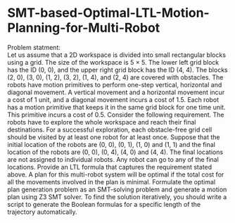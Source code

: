 # SMT-based-Optimal-LTL-Motion-Planning-for-Multi-Robot

Problem statment: </br>
Let us assume that a 2D workspace is divided into small rectangular blocks using a grid. The size of the
workspace is 5 × 5. The lower left grid block has the ID (0, 0), and the upper right grid block has the ID
(4, 4). The blocks (2, 0), (3, 0), (1, 2), (3, 2), (1, 4), and (2, 4) are covered with obstacles. The robots have
motion primitives to perform one-step vertical, horizontal and diagonal movement. A vertical movement and a
horizontal movement incur a cost of 1 unit, and a diagonal movement incurs a cost of 1.5. Each robot has a
motion primitive that keeps it in the same grid block for one time unit. This primitive incurs a cost of 0.5.
Consider the following requirement. The robots have to explore the whole workspace and reach their final
destinations. For a successful exploration, each obstacle-free grid cell should be visited by at least one robot
for at least once. Suppose that the initial location of the robots are (0, 0), (0, 1), (1, 0) and (1, 1) and the final
location of the robots are (0, 0), (0, 4), (4, 0) and (4, 4). The final locations are not assigned to individual robots.
Any robot can go to any of the final locations. Provide an LTL formula that captures the requirement stated
above. A plan for this multi-robot system will be optimal if the total cost for all the movements involved in
the plan is minimal. Formulate the optimal plan generation problem as an SMT-solving problem and generate
a motion plan using Z3 SMT solver. To find the solution iteratively, you should write a script to generate the
Boolean formulas for a specific length of the trajectory automatically. </br>
